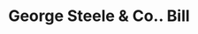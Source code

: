 ---
doi: 10.7916/D8CV5VQQ
date_other: '1890'
date_other_textual: 1890-1899
form: printed ephemera
genre:
- Invoices
name:
- George Steele & Co.
object_in_context_url: https://biggert.cul.columbia.edu/items/view/ave_biggert_00483
subject_hierarchical_geographic:
- Gloucester, Massachusetts, United States
subject_name:
- George Steele & Co.
title: George Steele & Co.. Bill
sort_title: George Steele & Co.. Bill
call_number: ave_biggert_00483
coordinates:
- 42.615833333333335,-70.66250000000001
pid: ave_biggert_00483
identifiers: ave_biggert_00483
permalink: /biggert/ave_biggert_00483/
layout: iiif-image-page
---